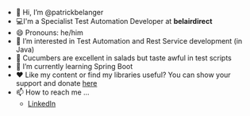 - 👋 Hi, I’m @patrickbelanger
- 💻I'm a Specialist Test Automation Developer at **belairdirect** 
- 😄 Pronouns: he/him
- 👀 I’m interested in Test Automation and Rest Service development (in Java)
- 🥒 Cucumbers are excellent in salads but taste awful in test scripts
- 🌱 I’m currently learning Spring Boot
- ❤ Like my content or find my libraries useful? You can show your support and donate [here](https://paypal.me/pbelanger81)
- 📫 How to reach me ...
    - [LinkedIn](https://www.linkedin.com/in/patrick-b-a6b6a618/)

<!---
patrickbelanger/patrickbelanger is a ✨ special ✨ repository because its `README.md` (this file) appears on your GitHub profile.
You can click the Preview link to take a look at your changes.
--->
